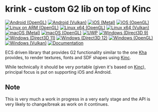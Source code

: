 # krink - custom G2 lib on top of Kinc

[![Android (OpenGL)](https://github.com/tizilogic/krink/actions/workflows/android-opengl.yml/badge.svg?branch=master)](https://github.com/tizilogic/krink/actions/workflows/android-opengl.yml)
[![Android (Vulkan)](https://github.com/tizilogic/krink/actions/workflows/android-vulkan.yml/badge.svg?branch=master)](https://github.com/tizilogic/krink/actions/workflows/android-vulkan.yml)
[![iOS (Metal)](https://github.com/tizilogic/krink/actions/workflows/ios-metal.yml/badge.svg?branch=master)](https://github.com/tizilogic/krink/actions/workflows/ios-metal.yml)
[![iOS (OpenGL)](https://github.com/tizilogic/krink/actions/workflows/ios-opengl.yml/badge.svg?branch=master)](https://github.com/tizilogic/krink/actions/workflows/ios-opengl.yml)
[![Linux on ARM (OpenGL)](https://github.com/tizilogic/krink/actions/workflows/linux-arm.yml/badge.svg?branch=master)](https://github.com/tizilogic/krink/actions/workflows/linux-arm.yml)
[![Linux x64 (OpenGL)](https://github.com/tizilogic/krink/actions/workflows/linux-opengl.yml/badge.svg?branch=master)](https://github.com/tizilogic/krink/actions/workflows/linux-opengl.yml)
[![Linux x64 (Vulkan)](https://github.com/tizilogic/krink/actions/workflows/linux-vulkan.yml/badge.svg?branch=master)](https://github.com/tizilogic/krink/actions/workflows/linux-vulkan.yml)
[![macOS (Metal)](https://github.com/tizilogic/krink/actions/workflows/macos-metal.yml/badge.svg?branch=master)](https://github.com/tizilogic/krink/actions/workflows/macos-metal.yml)
[![macOS (OpenGL)](https://github.com/tizilogic/krink/actions/workflows/macos-opengl.yml/badge.svg?branch=master)](https://github.com/tizilogic/krink/actions/workflows/macos-opengl.yml)
[![UWP](https://github.com/tizilogic/krink/actions/workflows/uwp.yml/badge.svg?branch=master)](https://github.com/tizilogic/krink/actions/workflows/uwp.yml)
[![Windows (Direct3D 9)](https://github.com/tizilogic/krink/actions/workflows/windows-direct3d9.yml/badge.svg?branch=master)](https://github.com/tizilogic/krink/actions/workflows/windows-direct3d9.yml)
[![Windows (Direct3D 11)](https://github.com/tizilogic/krink/actions/workflows/windows-direct3d11.yml/badge.svg?branch=master)](https://github.com/tizilogic/krink/actions/workflows/windows-direct3d11.yml)
[![Windows (Direct3D 12)](https://github.com/tizilogic/krink/actions/workflows/windows-direct3d12.yml/badge.svg?branch=master)](https://github.com/tizilogic/krink/actions/workflows/windows-direct3d12.yml)
[![Windows (OpenGL)](https://github.com/tizilogic/krink/actions/workflows/windows-opengl.yml/badge.svg?branch=master)](https://github.com/tizilogic/krink/actions/workflows/windows-opengl.yml)
[![Windows (Vulkan)](https://github.com/tizilogic/krink/actions/workflows/windows-vulkan.yml/badge.svg?branch=master)](https://github.com/tizilogic/krink/actions/workflows/windows-vulkan.yml)
[![Documentation](https://img.shields.io/badge/docs-docsforge-blue)](http://krink.docsforge.com/)

ECS driven library that provides G2 functionality similar to the one
[Kha](https://github.com/Kode/Kha) provides, to render textures, fonts and SDF shapes using
[Kinc](https://github.com/Kode/Kinc).

While technically it should be very portable (given it's based on
[Kinc](https://github.com/Kode/Kinc)), principal focus is put on supporting iOS and Android.

## Note

This is very much a work in progress in a very early stage and the API is very likely to
change/break as work on it continues.
